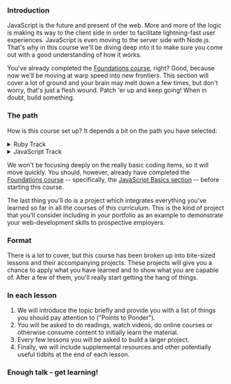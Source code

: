 ### Introduction

JavaScript is the future and present of the web. More and more of the logic is making its way to the client side in order to facilitate lightning-fast user experiences. JavaScript is even moving to the server side with Node.js. That's why in this course we'll be diving deep into it to make sure you come out with a good understanding of how it works.

You've already completed the [Foundations course](https://www.theodinproject.com/paths/foundations/courses/foundations), right? Good, because now we'll be moving at warp speed into new frontiers. This section will cover a lot of ground and your brain may melt down a few times, but don't worry, that's just a flesh wound. Patch 'er up and keep going! When in doubt, build something.

### The path

How is this course set up? It depends a bit on the path you have selected:

<details markdown="block">
  <summary class="dropDown-header">Ruby Track</summary>

It starts with a deeper look at the basics, just like the [Ruby Programming course](/paths/full-stack-ruby-on-rails/courses/ruby-programming) did with Ruby. You don't need to have completed the Ruby Programming course or [the Ruby on Rails course](/paths/full-stack-ruby-on-rails/courses/ruby-on-rails) to understand these basics.

</details>

<details markdown="block">
  <summary class="dropDown-header">JavaScript Track</summary>

It starts with a deep look at JavaScript code organization and basic computer science concepts, finishing with a primer on creating and using a test suite for your project.

</details>

We won't be focusing deeply on the really basic coding items, so it will move quickly. You should, however, already have completed the [Foundations course](https://www.theodinproject.com/paths/foundations/courses/foundations) -- specifically, the [JavaScript Basics section](https://www.theodinproject.com/paths/foundations/courses/foundations#javascript-basics) -- before starting this course.

The last thing you'll do is a project which integrates everything you've learned so far in all the courses of this curriculum. This is the kind of project that you'll consider including in your portfolio as an example to demonstrate your web-development skills to prospective employers.

### Format

There is a lot to cover, but this course has been broken up into bite-sized lessons and their accompanying projects. These projects will give you a chance to apply what you have learned and to show what you are capable of. After a few of them, you'll really start getting the hang of things.

### In each lesson

1. We will introduce the topic briefly and provide you with a list of things you should pay attention to ("Points to Ponder").
1. You will be asked to do readings, watch videos, do online courses or otherwise consume content to initially learn the material.
1. Every few lessons you will be asked to build a larger project.
1. Finally, we will include supplemental resources and other potentially useful tidbits at the end of each lesson.

### Enough talk - get learning!
